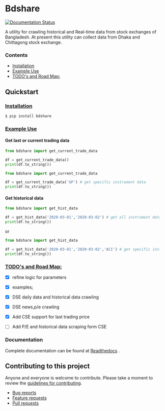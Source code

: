 # Bdshare

[![Documentation Status](https://readthedocs.org/projects/bdshare/badge/?version=latest)](https://bdshare.readthedocs.io/en/latest/?badge=latest)

A utility for crawling historical and Real-time data from stock exchanges of Bangladesh. At present this utility can collect data from Dhaka and Chittagong stock exchange.

### <a name="contents"></a>Contents
- [Installation](#install)
- [Example Use](#usage)
- [TODO's and Road Map:](#roadmap)


## Quickstart

### <a name="install"></a>[Installation](#contents)

```sh
$ pip install bdshare
```

### <a name="usage"></a>[Example Use](#contents)

#### Get last or current trading data
```python
from bdshare import get_current_trade_data

df = get_current_trade_data()
print(df.to_string())
```
```python
from bdshare import get_current_trade_data

df = get_current_trade_data('GP') # get specific instrument data
print(df.to_string())
```

#### Get historical data
```python
from bdshare import get_hist_data

df = get_hist_data('2020-03-01','2020-03-02') # get all instrument data
print(df.to_string())
```
or
```python
from bdshare import get_hist_data

df = get_hist_data('2020-03-01','2020-03-02','ACI') # get specific instrument data
print(df.to_string())
```

### <a name="roadmap"></a> [TODO's and Road Map:](#contents)
 - [x] refine logic for parameters 
 - [x] examples;
 - [x] DSE daily data and historical data crawling
 - [x] DSE news,p/e crawling
 - [x] Add CSE support for last trading price
 - [ ] Add P/E and historical data scraping form CSE


### Documentation

Complete documentation can be found at [Readthedocs](http://bdshare.readthedocs.io/en/latest/ "bdshare's readthedocs") .


## Contributing to this project

Anyone and everyone is welcome to contribute. Please take a moment to
review the [guidelines for contributing](CONTRIBUTING.md).

* [Bug reports](CONTRIBUTING.md#bugs)
* [Feature requests](CONTRIBUTING.md#features)
* [Pull requests](CONTRIBUTING.md#pull-requests)